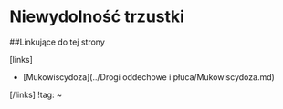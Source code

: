 # Niewydolność trzustki





##Linkujące do tej strony

[links]

- [Mukowiscydoza](../Drogi oddechowe i płuca/Mukowiscydoza.md)


[/links]
!tag:
~

